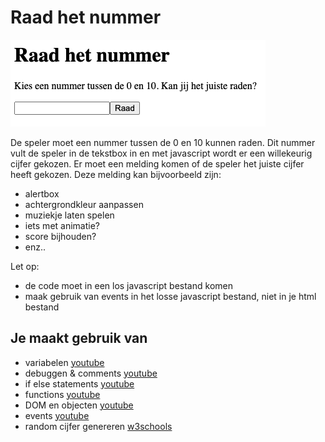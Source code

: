 # Raad het nummer

![Kaartspel-ui](images/emptyExample.png)

De speler moet een nummer tussen de 0 en 10 kunnen raden. Dit nummer vult de speler in de tekstbox in en met javascript wordt er een willekeurig cijfer gekozen.
Er moet een melding komen of de speler het juiste cijfer heeft gekozen.
Deze melding kan bijvoorbeeld zijn:
- alertbox
- achtergrondkleur aanpassen
- muziekje laten spelen
- iets met animatie?
- score bijhouden?
- enz..

Let op:
- de code moet in een los javascript bestand komen
- maak gebruik van events in het losse javascript bestand, niet in je html bestand

## Je maakt gebruik van
- variabelen [youtube](https://www.youtube.com/watch?v=HfWaYjRrIM4)
- debuggen & comments [youtube](https://www.youtube.com/watch?v=XUYCOm38SWY)
- if else statements  [youtube](https://www.youtube.com/watch?v=ndXEEG3kZOU)
- functions [youtube](https://www.youtube.com/watch?v=zC5cvaETdyQ)
- DOM en objecten [youtube](https://www.youtube.com/watch?v=k81rBKqwDhU)
- events [youtube](https://www.youtube.com/watch?v=6jYEabxJXxg)
- random cijfer genereren [w3schools](https://www.w3schools.com/js/js_random.asp)
